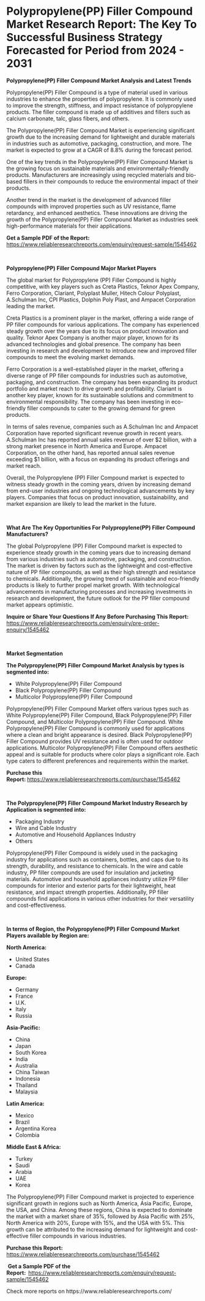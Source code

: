 <p><h1>Polypropylene(PP) Filler Compound Market Research Report: The Key To Successful Business Strategy Forecasted for Period from 2024 - 2031</h1></p><p><strong>Polypropylene(PP) Filler Compound Market Analysis and Latest Trends</strong></p>
<p><p>Polypropylene(PP) Filler Compound is a type of material used in various industries to enhance the properties of polypropylene. It is commonly used to improve the strength, stiffness, and impact resistance of polypropylene products. The filler compound is made up of additives and fillers such as calcium carbonate, talc, glass fibers, and others.</p><p>The Polypropylene(PP) Filler Compound Market is experiencing significant growth due to the increasing demand for lightweight and durable materials in industries such as automotive, packaging, construction, and more. The market is expected to grow at a CAGR of 8.8% during the forecast period. </p><p>One of the key trends in the Polypropylene(PP) Filler Compound Market is the growing focus on sustainable materials and environmentally-friendly products. Manufacturers are increasingly using recycled materials and bio-based fillers in their compounds to reduce the environmental impact of their products.</p><p>Another trend in the market is the development of advanced filler compounds with improved properties such as UV resistance, flame retardancy, and enhanced aesthetics. These innovations are driving the growth of the Polypropylene(PP) Filler Compound Market as industries seek high-performance materials for their applications.</p></p>
<p><strong>Get a Sample PDF of the Report:&nbsp;</strong> <a href="https://www.reliableresearchreports.com/enquiry/request-sample/1545462">https://www.reliableresearchreports.com/enquiry/request-sample/1545462</a></p>
<p>&nbsp;</p>
<p><strong>Polypropylene(PP) Filler Compound Major Market Players</strong></p>
<p><p>The global market for Polypropylene (PP) Filler Compound is highly competitive, with key players such as Creta Plastics, Teknor Apex Company, Ferro Corporation, Clariant, Polyplast Muller, Hitech Colour Polyplast, A.Schulman Inc, CPI Plastics, Dolphin Poly Plast, and Ampacet Corporation leading the market.</p><p>Creta Plastics is a prominent player in the market, offering a wide range of PP filler compounds for various applications. The company has experienced steady growth over the years due to its focus on product innovation and quality. Teknor Apex Company is another major player, known for its advanced technologies and global presence. The company has been investing in research and development to introduce new and improved filler compounds to meet the evolving market demands.</p><p>Ferro Corporation is a well-established player in the market, offering a diverse range of PP filler compounds for industries such as automotive, packaging, and construction. The company has been expanding its product portfolio and market reach to drive growth and profitability. Clariant is another key player, known for its sustainable solutions and commitment to environmental responsibility. The company has been investing in eco-friendly filler compounds to cater to the growing demand for green products.</p><p>In terms of sales revenue, companies such as A.Schulman Inc and Ampacet Corporation have reported significant revenue growth in recent years. A.Schulman Inc has reported annual sales revenue of over $2 billion, with a strong market presence in North America and Europe. Ampacet Corporation, on the other hand, has reported annual sales revenue exceeding $1 billion, with a focus on expanding its product offerings and market reach.</p><p>Overall, the Polypropylene (PP) Filler Compound market is expected to witness steady growth in the coming years, driven by increasing demand from end-user industries and ongoing technological advancements by key players. Companies that focus on product innovation, sustainability, and market expansion are likely to lead the market in the future.</p></p>
<p>&nbsp;</p>
<p><strong>What Are The Key Opportunities For Polypropylene(PP) Filler Compound Manufacturers?</strong></p>
<p><p>The global Polypropylene (PP) Filler Compound market is expected to experience steady growth in the coming years due to increasing demand from various industries such as automotive, packaging, and construction. The market is driven by factors such as the lightweight and cost-effective nature of PP filler compounds, as well as their high strength and resistance to chemicals. Additionally, the growing trend of sustainable and eco-friendly products is likely to further propel market growth. With technological advancements in manufacturing processes and increasing investments in research and development, the future outlook for the PP filler compound market appears optimistic.</p></p>
<p><strong>Inquire or Share Your Questions If Any Before Purchasing This Report:</strong> <a href="https://www.reliableresearchreports.com/enquiry/pre-order-enquiry/1545462">https://www.reliableresearchreports.com/enquiry/pre-order-enquiry/1545462</a></p>
<p>&nbsp;</p>
<p><strong>Market Segmentation</strong></p>
<p><strong>The Polypropylene(PP) Filler Compound Market Analysis by types is segmented into:</strong></p>
<p><ul><li>White Polypropylene(PP) Filler Compound</li><li>Black Polypropylene(PP) Filler Compound</li><li>Multicolor Polypropylene(PP) Filler Compound</li></ul></p>
<p><p>Polypropylene(PP) Filler Compound Market offers various types such as White Polypropylene(PP) Filler Compound, Black Polypropylene(PP) Filler Compound, and Multicolor Polypropylene(PP) Filler Compound. White Polypropylene(PP) Filler Compound is commonly used for applications where a clean and bright appearance is desired. Black Polypropylene(PP) Filler Compound provides UV resistance and is often used for outdoor applications. Multicolor Polypropylene(PP) Filler Compound offers aesthetic appeal and is suitable for products where color plays a significant role. Each type caters to different preferences and requirements within the market.</p></p>
<p><strong>Purchase this Report:&nbsp;</strong><a href="https://www.reliableresearchreports.com/purchase/1545462">https://www.reliableresearchreports.com/purchase/1545462</a></p>
<p>&nbsp;</p>
<p><strong>The Polypropylene(PP) Filler Compound Market Industry Research by Application is segmented into:</strong></p>
<p><ul><li>Packaging Industry</li><li>Wire and Cable Industry</li><li>Automotive and Household Appliances Industry</li><li>Others</li></ul></p>
<p><p>Polypropylene(PP) Filler Compound is widely used in the packaging industry for applications such as containers, bottles, and caps due to its strength, durability, and resistance to chemicals. In the wire and cable industry, PP filler compounds are used for insulation and jacketing materials. Automotive and household appliances industry utilize PP filler compounds for interior and exterior parts for their lightweight, heat resistance, and impact strength properties. Additionally, PP filler compounds find applications in various other industries for their versatility and cost-effectiveness.</p></p>
<p>&nbsp;</p>
<p><strong>In terms of Region, the Polypropylene(PP) Filler Compound Market Players available by Region are:</strong></p>
<p>
    <p> <strong> North America: </strong>
        <ul>
            <li>United States</li>
            <li>Canada</li>
        </ul>
        </p> 
    <p> <strong> Europe: </strong>
        <ul>
            <li>Germany</li>
            <li>France</li>
            <li>U.K.</li>
            <li>Italy</li>
            <li>Russia</li>
        </ul>
        </p> 
    <p> <strong> Asia-Pacific: </strong>
        <ul>
            <li>China</li>
            <li>Japan</li>
            <li>South Korea</li>
            <li>India</li>
            <li>Australia</li>
            <li>China Taiwan</li>
            <li>Indonesia</li>
            <li>Thailand</li>
            <li>Malaysia</li>
        </ul>
        </p> 
    <p> <strong> Latin America: </strong>
        <ul>
            <li>Mexico</li>
            <li>Brazil</li>
            <li>Argentina Korea</li>
            <li>Colombia</li>
        </ul>
        </p> 
    <p> <strong> Middle East & Africa: </strong>
        <ul>
            <li>Turkey</li>
            <li>Saudi</li>
            <li>Arabia</li>
            <li>UAE</li>
            <li>Korea</li>
        </ul>
    </p>
    </p>
<p><p>The Polypropylene(PP) Filler Compound market is projected to experience significant growth in regions such as North America, Asia Pacific, Europe, the USA, and China. Among these regions, China is expected to dominate the market with a market share of 35%, followed by Asia Pacific with 25%, North America with 20%, Europe with 15%, and the USA with 5%. This growth can be attributed to the increasing demand for lightweight and cost-effective filler compounds in various industries.</p></p>
<p><strong>Purchase this Report: </strong><a href="https://www.reliableresearchreports.com/purchase/1545462">https://www.reliableresearchreports.com/purchase/1545462</a></p>
<p>&nbsp;<strong>Get a Sample PDF of the Report:&nbsp;&nbsp;</strong><a href="https://www.reliableresearchreports.com/enquiry/request-sample/1545462">https://www.reliableresearchreports.com/enquiry/request-sample/1545462</a></p>
<p><strong></strong></p>
<p>Check more reports on https://www.reliableresearchreports.com/</p>